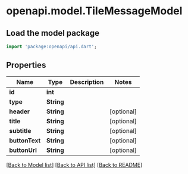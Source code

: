 # openapi.model.TileMessageModel

## Load the model package
```dart
import 'package:openapi/api.dart';
```

## Properties
Name | Type | Description | Notes
------------ | ------------- | ------------- | -------------
**id** | **int** |  | 
**type** | **String** |  | 
**header** | **String** |  | [optional] 
**title** | **String** |  | [optional] 
**subtitle** | **String** |  | [optional] 
**buttonText** | **String** |  | [optional] 
**buttonUrl** | **String** |  | [optional] 

[[Back to Model list]](../README.md#documentation-for-models) [[Back to API list]](../README.md#documentation-for-api-endpoints) [[Back to README]](../README.md)


